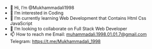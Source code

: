 - 👋 Hi, I’m @Mukhammadali1998
- 👀 I’m interested in Coding
- 🌱 I’m currently learning Web Development that Contains Html Css JavaScript
- 💞️ I’m looking to collaborate on Full Stack Web Developer
- 📫 How to reach me Email: muhammadali.1998.01.01.7@gmail.com Telegram: https://t.me/Mukhammadali_1998

<!---
Mukhammadali1998/Mukhammadali1998 is a ✨ special ✨ repository because its `README.md` (this file) appears on your GitHub profile.
You can click the Preview link to take a look at your changes.
--->
